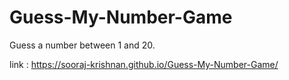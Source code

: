 # Guess-My-Number-Game
Guess a number between 1 and 20.

link : https://sooraj-krishnan.github.io/Guess-My-Number-Game/
